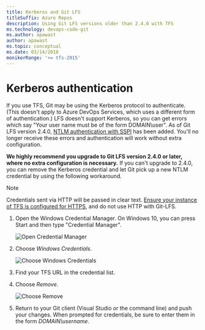 ```yaml
---
title: Kerberos and Git LFS
titleSuffix: Azure Repos
description: Using Git LFS versions older than 2.4.0 with TFS
ms.technology: devops-code-git 
ms.author: apawast
author: apawast
ms.topic: conceptual
ms.date: 03/14/2018
monikerRange: '>= tfs-2015'
---
```


# Kerberos authentication

If you use TFS, Git may be using the Kerberos protocol to authenticate.
(This doesn't apply to Azure DevOps Services, which uses a different form of authentication.)
LFS doesn't support Kerberos, so you can get errors which say "Your user name must be of the form DOMAIN\user".
As of Git LFS version 2.4.0, [NTLM authentication with SSPI](https://github.com/git-lfs/git-lfs/pull/2871) has been added.
You'll no longer receive these errors and authentication will work without extra configuration.

**We highly recommend you upgrade to Git LFS version 2.4.0 or later, where no extra configuration is necessary.**
If you can't upgrade to 2.4.0, you can remove the Kerberos credential and let Git pick up a new NTLM credential by using the following workaround.

> [!NOTE]
> Credentials sent via HTTP will be passed in clear text.
> [Ensure your instance of TFS is configured for HTTPS](/azure/devops/server/admin/websitesettings), and do not use HTTP with Git-LFS.

1.  Open the Windows Credential Manager. On Windows 10, you can press Start and then type "Credential Manager".

    ![Open Credential Manager](media/manage-large-files/launch-credential-manager.png)

2.  Choose _Windows Credentials_.

    ![Choose Windows Credentials](media/manage-large-files/choose-windows-credentials.png)

3.  Find your TFS URL in the credential list.
4.  Choose _Remove_.

    ![Choose Remove](media/manage-large-files/choose-remove.png)

5.  Return to your Git client (Visual Studio or the command line) and push your changes.
    When prompted for credentials, be sure to enter them in the form _DOMAIN\username_.
